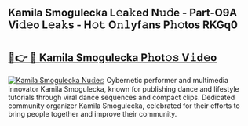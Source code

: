 ## Kamila Smogulecka L𝚎a𝚔ed N𝚞𝚍e - Part-O9A Vi𝚍𝚎o L𝚎a𝚔s - H𝚘𝚝 O𝚗𝚕yf𝚊ns P𝚑𝚘tos RKGq0

# <h2><a href="http://kf5zwbj.oniu.top/?m=Kamila+Smogulecka">🔗👉 🔴 Kamila Smogulecka P𝚑ot𝚘𝚜 V𝚒d𝚎o</a></h2>

[![Kamila Smogulecka Nu𝚍e𝚜](https://i.imgur.com/0qMVB7G.gif)](http://kf5zwbj.oniu.top/?m=Kamila+Smogulecka)
Cybernetic performer and multimedia innovator Kamila Smogulecka, known for publishing dance and lifestyle tutorials through viral dance sequences and compact clips. Dedicated community organizer Kamila Smogulecka, celebrated for their efforts to bring people together and improve their community.  
